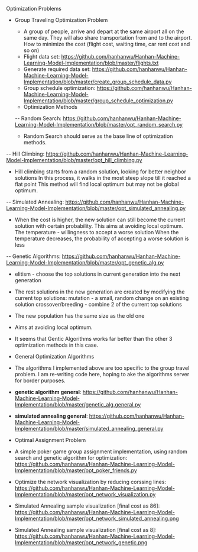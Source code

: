 Optimization Problems


* Group Traveling Optimization Problem

  * A group of people, arrive and depart at the same airport all on the same day. 
  They will also share transportation from and to the airport. How to minimize the cost 
  (flight cost, waiting time, car rent cost and so on)
  * Flight data set: https://github.com/hanhanwu/Hanhan-Machine-Learning-Model-Implementation/blob/master/flights.txt
  * Generate required data set: https://github.com/hanhanwu/Hanhan-Machine-Learning-Model-Implementation/blob/master/create_group_schedule_data.py
  * Group schedule optimization: https://github.com/hanhanwu/Hanhan-Machine-Learning-Model-Implementation/blob/master/group_schedule_optimization.py
  * Optimization Methods
  
  -- Random Search: https://github.com/hanhanwu/Hanhan-Machine-Learning-Model-Implementation/blob/master/opt_random_search.py
  
  * Random Search should serve as the base line of optimization methods.
  

 -- Hill Climbing: https://github.com/hanhanwu/Hanhan-Machine-Learning-Model-Implementation/blob/master/opt_hill_climbing.py
 
  * Hill climbing starts from a random solution, looking for better neighbor solutions
 In this process, it walks in the most steep slope till it reached a flat point
 This method will find local optimum but may not be global optimum.


 -- Simulated Annealing: https://github.com/hanhanwu/Hanhan-Machine-Learning-Model-Implementation/blob/master/opt_simulated_annealing.py
  
  * When the cost is higher, the new solution can still become the current solution with certain probability.
This aims at avoiding local optimum.
The temperature - willingness to accept a worse solution
When the temperature decreases, the probability of accepting a worse solution is less


 -- Genetic Algorithms: https://github.com/hanhanwu/Hanhan-Machine-Learning-Model-Implementation/blob/master/opt_genetic_alg.py

  * elitism - choose the top solutions in current generation into the next generation
  * The rest solutions in the new generation are created by modifying the current top solutions:
     mutation - a small, random change on an existing solution
     crossover/breeding - combine 2 of the current top solutions
  * The new population has the same size as the old one
  * Aims at avoiding local optimum.

 * It seems that Gentic Algorithms works far better than the other 3 optimization methods in this case.


* General Optimization Algorithms

 * The algorithms I implemented above are too specific to the group travel problem. I am re-writing code here, hoping to ake the algorithms server for border purposes.
 * <b>genetic algorithm general</b>: https://github.com/hanhanwu/Hanhan-Machine-Learning-Model-Implementation/blob/master/genetic_alg.general.py
 * <b>simulated annealing general</b>: https://github.com/hanhanwu/Hanhan-Machine-Learning-Model-Implementation/blob/master/simulated_annealing_general.py


* Optimal Assignment Problem
 
 * A simple poker game group assignment implementation, using random search and genetic algorithm for optimization: https://github.com/hanhanwu/Hanhan-Machine-Learning-Model-Implementation/blob/master/opt_poker_friends.py
 * Optimize the network visualization by reducing corssing lines: https://github.com/hanhanwu/Hanhan-Machine-Learning-Model-Implementation/blob/master/opt_network_visualization.py
 * Simulated Annealing sample visualization [final cost as 86]: https://github.com/hanhanwu/Hanhan-Machine-Learning-Model-Implementation/blob/master/opt_network_simulated_annealing.png
 * Simulated Annealing sample visualization [final cost as 8]: https://github.com/hanhanwu/Hanhan-Machine-Learning-Model-Implementation/blob/master/opt_network_genetic.png
